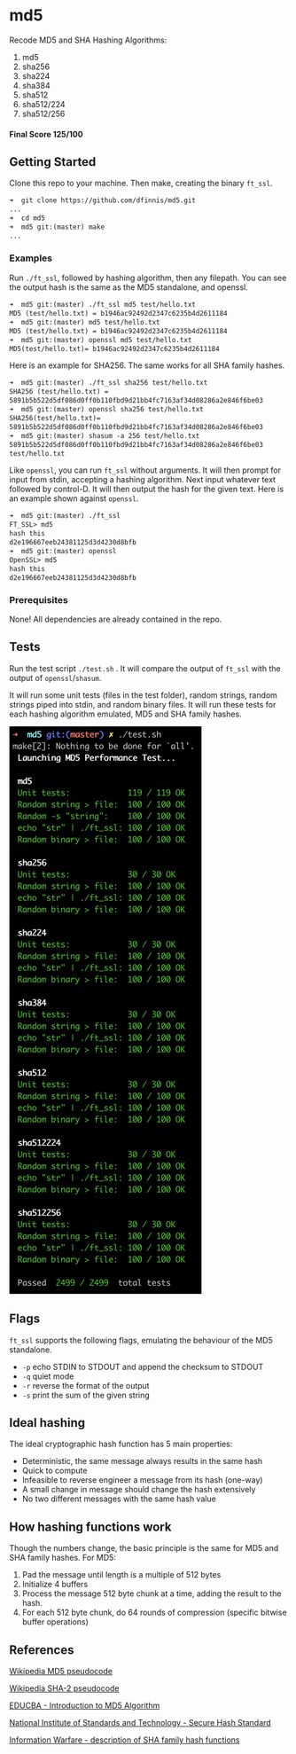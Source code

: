 # md5

Recode MD5 and SHA Hashing Algorithms:
1. md5
2. sha256
3. sha224
4. sha384
5. sha512
6. sha512/224
7. sha512/256

#### Final Score 125/100

## Getting Started

Clone this repo to your machine. Then make, creating the binary ```ft_ssl```.
```
➜  git clone https://github.com/dfinnis/md5.git
...
➜  cd md5
➜  md5 git:(master) make
...
```

### Examples

Run ```./ft_ssl```, followed by hashing algorithm, then any filepath. You can see the output hash is the same as the MD5 standalone, and openssl.
```
➜  md5 git:(master) ./ft_ssl md5 test/hello.txt
MD5 (test/hello.txt) = b1946ac92492d2347c6235b4d2611184
➜  md5 git:(master) md5 test/hello.txt
MD5 (test/hello.txt) = b1946ac92492d2347c6235b4d2611184
➜  md5 git:(master) openssl md5 test/hello.txt
MD5(test/hello.txt)= b1946ac92492d2347c6235b4d2611184
```

Here is an example for SHA256. The same works for all SHA family hashes.
```
➜  md5 git:(master) ./ft_ssl sha256 test/hello.txt
SHA256 (test/hello.txt) = 5891b5b522d5df086d0ff0b110fbd9d21bb4fc7163af34d08286a2e846f6be03
➜  md5 git:(master) openssl sha256 test/hello.txt
SHA256(test/hello.txt)= 5891b5b522d5df086d0ff0b110fbd9d21bb4fc7163af34d08286a2e846f6be03
➜  md5 git:(master) shasum -a 256 test/hello.txt
5891b5b522d5df086d0ff0b110fbd9d21bb4fc7163af34d08286a2e846f6be03  test/hello.txt
```

Like ```openssl```, you can run ```ft_ssl``` without arguments. It will then prompt for input from stdin, accepting a hashing algorithm.
Next input whatever text followed by control-D. It will then output the hash for the given text.
Here is an example shown against ```openssl```.
```
➜  md5 git:(master) ./ft_ssl
FT_SSL> md5
hash this
d2e196667eeb24381125d3d4230d8bfb
➜  md5 git:(master) openssl
OpenSSL> md5
hash this
d2e196667eeb24381125d3d4230d8bfb
```

### Prerequisites

None! All dependencies are already contained in the repo.

## Tests

Run the test script ```./test.sh``` .
It will compare the output of ```ft_ssl``` with the output of ```openssl```/```shasum```.

It will run some unit tests (files in the test folder), random strings, random strings piped into stdin, and random binary files.
It will run these tests for each hashing algorithm emulated, MD5 and SHA family hashes.

![md5 test output](https://github.com/dfinnis/md5/blob/master/test/md5_test_output.png?raw=true)

## Flags

```ft_ssl``` supports the following flags, emulating the behaviour of the MD5 standalone.

* ```-p``` echo STDIN to STDOUT and append the checksum to STDOUT
* ```-q``` quiet mode
* ```-r``` reverse the format of the output
* ```-s``` print the sum of the given string

## Ideal hashing

The ideal cryptographic hash function has 5 main properties:

* Deterministic, the same message always results in the same hash
* Quick to compute
* Infeasible to reverse engineer a message from its hash (one-way)
* A small change in message should change the hash extensively
* No two different messages with the same hash value

## How hashing functions work

Though the numbers change, the basic principle is the same for MD5 and SHA family hashes. For MD5:

1. Pad the message until length is a multiple of 512 bytes
2. Initialize 4 buffers
3. Process the message 512 byte chunk at a time, adding the result to the hash.
4. For each 512 byte chunk, do 64 rounds of compression (specific bitwise buffer operations)

## References

[Wikipedia MD5 pseudocode](https://en.wikipedia.org/wiki/MD5#Pseudocode)

[Wikipedia SHA-2 pseudocode](https://en.wikipedia.org/wiki/SHA-2#Pseudocode)

[EDUCBA - Introduction to MD5 Algorithm](https://www.educba.com/md5-alogrithm/)

[National Institute of Standards and Technology - Secure Hash Standard](https://nvlpubs.nist.gov/nistpubs/FIPS/NIST.FIPS.180-4.pdf)

[Information Warfare - description of SHA family hash functions](http://www.iwar.org.uk/comsec/resources/cipher/sha256-384-512.pdf)
